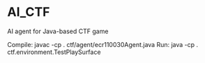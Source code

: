 # AI_CTF
AI agent for Java-based CTF game

Compile: javac -cp . ctf/agent/ecr110030Agent.java
Run:     java -cp . ctf.environment.TestPlaySurface
